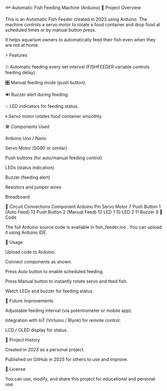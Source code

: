 🐟 Automatic Fish Feeding Machine (Arduino)
📌 Project Overview

This is an Automatic Fish Feeder created in 2023 using Arduino.
The machine controls a servo motor to rotate a food container and drop food at scheduled times or by manual button press.

It helps aquarium owners to automatically feed their fish even when they are not at home.

⚡ Features

⏱ Automatic feeding every set interval (FISHFEEDER variable controls feeding delay).

🎛 Manual feeding mode (push button).

🔊 Buzzer alert during feeding.

💡 LED indicators for feeding status.

🌀 Servo motor rotates food container smoothly.

🛠 Components Used

Arduino Uno / Nano

Servo Motor (SG90 or similar)

Push buttons (for auto/manual feeding control)

LEDs (status indication)

Buzzer (feeding alert)

Resistors and jumper wires

Breadboard

🔌 Circuit Connections
Component	Arduino Pin
Servo Motor	7
Push Button 1 (Auto Feed)	13
Push Button 2 (Manual Feed)	12
LED 1	10
LED 2	11
Buzzer	8
📜 Code

The full Arduino source code is available in fish_feeder.ino
.
You can upload it using Arduino IDE.

🚀 Usage

Upload code to Arduino.

Connect components as shown.

Press Auto button to enable scheduled feeding.

Press Manual button to instantly rotate servo and feed fish.

Watch LEDs and buzzer for feeding status.

🔧 Future Improvements

Adjustable feeding interval (via potentiometer or mobile app).

Integration with IoT (Virtuino / Blynk) for remote control.

LCD / OLED display for status.

📅 Project History

Created in 2023 as a personal project.

Published on GitHub in 2025 for others to use and improve.

📄 License

You can use, modify, and share this project for educational and personal use.
